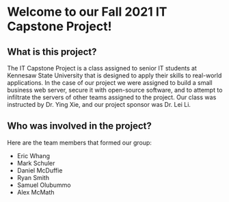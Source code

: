 # Welcome to our Fall 2021 IT Capstone Project!
## What is this project?
The IT Capstone Project is a class assigned to senior IT students at Kennesaw State University that is designed to apply their skills to real-world applications. In the case of our project we were assigned to build a small business web server, secure it with open-source software, and to attempt to infiltrate the servers of other teams assigned to the project. Our class was instructed by Dr. Ying Xie, and our project sponsor was Dr. Lei Li.
## Who was involved in the project?
Here are the team members that formed our group:
  - Eric Whang
  - Mark Schuler
  - Daniel McDuffie
  - Ryan Smith
  - Samuel Olubummo
  - Alex McMath
